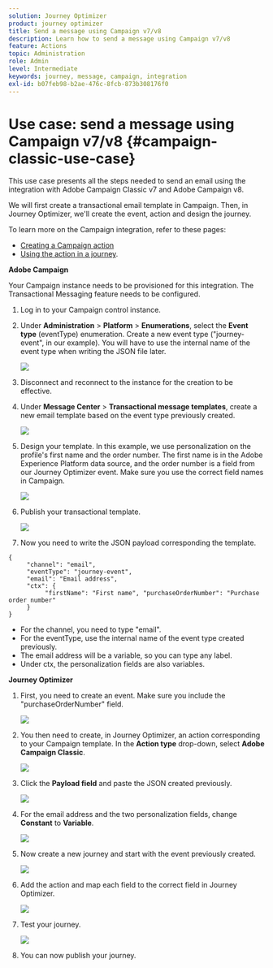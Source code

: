 ```yaml
---
solution: Journey Optimizer
product: journey optimizer
title: Send a message using Campaign v7/v8
description: Learn how to send a message using Campaign v7/v8
feature: Actions
topic: Administration
role: Admin
level: Intermediate
keywords: journey, message, campaign, integration
exl-id: b07feb98-b2ae-476c-8fcb-873b308176f0
---
```

# Use case: send a message using Campaign v7/v8 {#campaign-classic-use-case}

This use case presents all the steps needed to send an email using the integration with Adobe Campaign Classic v7 and Adobe Campaign v8. 

We will first create a transactional email template in Campaign. Then, in Journey Optimizer, we'll create the event, action and design the journey.

To learn more on the Campaign integration, refer to these pages:

* [Creating a Campaign action](../action/acc-action.md)
* [Using the action in a journey](../building-journeys/using-adobe-campaign-classic.md).

**Adobe Campaign**

Your Campaign instance needs to be provisioned for this integration. The Transactional Messaging feature needs to be configured.

1. Log in to your Campaign control instance. 

1. Under **Administration** > **Platform** > **Enumerations**, select the **Event type** (eventType) enumeration. Create a new event type ("journey-event", in our example). You will have to use the internal name of the event type when writing the JSON file later. 

    ![](assets/accintegration-uc-1.png)

1. Disconnect and reconnect to the instance for the creation to be effective.

1. Under **Message Center** > **Transactional message templates**, create a new email template based on the event type previously created.

    ![](assets/accintegration-uc-2.png)

1. Design your template. In this example, we use personalization on the profile's first name and the order number. The first name is in the Adobe Experience Platform data source, and the order number is a field from our Journey Optimizer event. Make sure you use the correct field names in Campaign. 

    ![](assets/accintegration-uc-3.png)

1. Publish your transactional template.

    ![](assets/accintegration-uc-4.png)

1. Now you need to write the JSON payload corresponding the template. 

```
{
     "channel": "email",
     "eventType": "journey-event",
     "email": "Email address",
     "ctx": {
          "firstName": "First name", "purchaseOrderNumber": "Purchase order number"
     }
}
```

* For the channel, you need to type "email".
* For the eventType, use the internal name of the event type created previously.
* The email address will be a variable, so you can type any label.
* Under ctx, the personalization fields are also variables.

**Journey Optimizer**

1. First, you need to create an event. Make sure you include the "purchaseOrderNumber" field.

    ![](assets/accintegration-uc-5.png)

1. You then need to create, in Journey Optimizer, an action corresponding to your Campaign template. In the **Action type** drop-down, select **Adobe Campaign Classic**. 

    ![](assets/accintegration-uc-6.png)

1. Click the **Payload field** and paste the JSON created previously.

    ![](assets/accintegration-uc-7.png)

1. For the email address and the two personalization fields, change **Constant** to **Variable**.

    ![](assets/accintegration-uc-8.png)

1. Now create a new journey and start with the event previously created.

    ![](assets/accintegration-uc-9.png)

1. Add the action and map each field to the correct field in Journey Optimizer. 

    ![](assets/accintegration-uc-10.png)

1. Test your journey.

    ![](assets/accintegration-uc-11.png)

1. You can now publish your journey.
